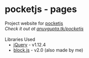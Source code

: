 # pocketjs - pages
Project website for [pocketjs](https://github.com/anuvgupta/pocketjs)  
*Check it out at [anuvgupta.tk/pocketjs](http://anuvgupta.tk/pocketjs)*  
&nbsp;    
Libraries Used  
&nbsp;&nbsp;&nbsp;•&nbsp;&nbsp;[jQuery](https://jquery.com/) - v1.12.4  
&nbsp;&nbsp;&nbsp;•&nbsp;&nbsp;[block.js](https://github.com/anuvgupta/block.js) - v2.0 (also made by me)
